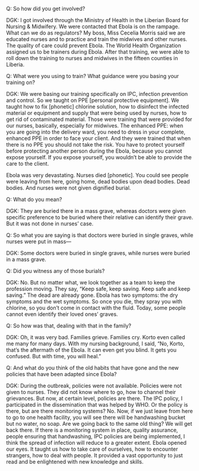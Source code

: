 Q: So how did you get involved?

DGK: I got involved through the Ministry of Health in the Liberian Board for Nursing & Midwifery. We were contacted that Ebola is on the rampage. What can we do as regulators? My boss, Miss Cecelia Morris said we are educated nurses and to practice and train the midwives and other nurses. The quality of care could prevent Ebola. The World Health Organization assigned us to be trainers during Ebola.  After that training, we were able to roll down the training to nurses and midwives in the fifteen counties in Liberia.

Q: What were you using to train?  What guidance were you basing your training on?

DGK: We were basing our training specifically on IPC, infection prevention and control. So we taught on PPE [personal protective equipment]. We taught how to fix [phonetic] chlorine solution, how to disinfect the infected material or equipment and supply that were being used by nurses, how to get rid of contaminated material. Those were training that were provided for our nurses, basically, especially for midwives. The enhanced PPE: when you are going into the delivery ward, you need to dress in your complete, enhanced PPE in order to face your client. And they were trained that when there is no PPE you should not take the risk. You have to protect yourself before protecting another person during the Ebola, because you cannot expose yourself. If you expose yourself, you wouldn’t be able to provide the care to the client.

Ebola was very devastating. Nurses died [phonetic]. You could see people were leaving from here, going home, dead bodies upon dead bodies. Dead bodies. And nurses were not given dignified burial.

Q: What do you mean?

DGK: They are buried there in a mass grave, whereas doctors were given specific preference to be buried where their relative can identify their grave. But it was not done in nurses’ case.

Q: So what you are saying is that doctors were buried in single graves, while nurses were put in mass—

DGK: Some doctors were buried in single graves, while nurses were buried in a mass grave.

Q: Did you witness any of those burials?

DGK: No. But no matter what, we look together as a team to keep the profession moving. They say, “Keep safe, keep saving. Keep safe and keep saving.” The dead are already gone. Ebola has two symptoms: the dry symptoms and the wet symptoms. So once you die, they spray you with chlorine, so you don’t come in contact with the fluid. Today, some people cannot even identify their loved ones’ graves.

Q: So how was that, dealing with that in the family?

DGK: Oh, it was very bad. Families grieve. Families cry. Korto even called me many for many days.  With my nursing background, I said, “No, Korto, that’s the aftermath of the Ebola. It can even get you blind. It gets you confused. But with time, you will heal.”

Q: And what do you think of the old habits that have gone and the new policies that have been adapted since Ebola?

DGK: During the outbreak, policies were not available. Policies were not given to nurses. They did not know where to go, how to channel their grievances. But now, at certain level, policies are there. The IPC policy, I participated in the dissemination that was helped by WHO. Or the policy is there, but are there monitoring systems? No. Now, if we just leave from here to go to one health facility, you will see there will be handwashing bucket but no water, no soap. Are we going back to the same old thing? We will get back there. If there is a monitoring system in place, quality assurance, people ensuring that handwashing, IPC policies are being implemented, I think the spread of infection will reduce to a greater extent. Ebola opened our eyes. It taught us how to take care of ourselves, how to encounter strangers, how to deal with people. It provided a vast opportunity to just read and be enlightened with new knowledge and skills.
